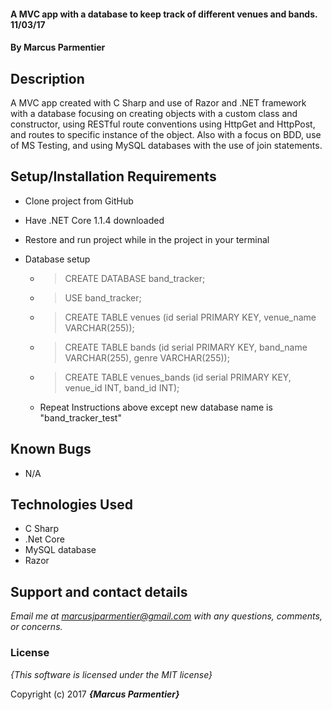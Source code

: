 #### A MVC app with a database to keep track of different venues and bands. 11/03/17

#### By **Marcus Parmentier**

## Description

A MVC app created with C Sharp and use of Razor and .NET framework with a database focusing on creating objects with a custom class and constructor, using RESTful route conventions using HttpGet and HttpPost, and routes to specific instance of the object. Also with a focus on BDD, use of MS Testing, and using MySQL databases with the use of join statements.


## Setup/Installation Requirements

* Clone project from GitHub
* Have .NET Core 1.1.4 downloaded
* Restore and run project while in the project in your terminal



* Database setup
  * > CREATE DATABASE band_tracker;
  * > USE band_tracker;
  * > CREATE TABLE venues (id serial PRIMARY KEY, venue_name VARCHAR(255));
  * > CREATE TABLE bands (id serial PRIMARY KEY, band_name VARCHAR(255), genre VARCHAR(255));
  * > CREATE TABLE venues_bands (id serial PRIMARY KEY, venue_id INT, band_id INT);

  * Repeat Instructions above except new database name is "band_tracker_test"

## Known Bugs

* N/A

## Technologies Used

* C Sharp
 * .Net Core
 * MySQL database
 * Razor

## Support and contact details

_Email me at marcusjparmentier@gmail.com with any questions, comments, or concerns._

### License

*{This software is licensed under the MIT license}*

Copyright (c) 2017 **_{Marcus Parmentier}_**
